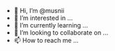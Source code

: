 - 👋 Hi, I’m @musnii
- 👀 I’m interested in ...
- 🌱 I’m currently learning ...
- 💞️ I’m looking to collaborate on ...
- 📫 How to reach me ...

<!---
musnii/musnii is a ✨ special ✨ repository because its `README.md` (this file) appears on your GitHub profile.
You can click the Preview link to take a look at your changes.
--->
